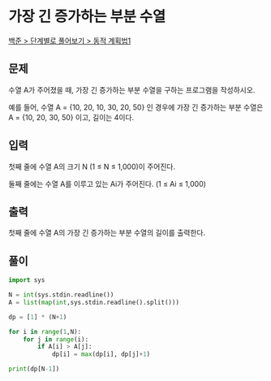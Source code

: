 # 가장 긴 증가하는 부분 수열

[백준 > 단계별로 풀어보기 > 동적 계획법1](https://www.acmicpc.net/problem/11053)

## 문제

수열 A가 주어졌을 때, 가장 긴 증가하는 부분 수열을 구하는 프로그램을 작성하시오.

예를 들어, 수열 A = {10, 20, 10, 30, 20, 50} 인 경우에 가장 긴 증가하는 부분 수열은 A = {10, 20, 30, 50} 이고, 길이는 4이다.

## 입력

첫째 줄에 수열 A의 크기 N (1 ≤ N ≤ 1,000)이 주어진다.

둘째 줄에는 수열 A를 이루고 있는 Ai가 주어진다. (1 ≤ Ai ≤ 1,000)

## 출력

첫째 줄에 수열 A의 가장 긴 증가하는 부분 수열의 길이를 출력한다.

## 풀이

```python
import sys

N = int(sys.stdin.readline())
A = list(map(int,sys.stdin.readline().split()))

dp = [1] * (N+1)

for i in range(1,N):
    for j in range(i):
        if A[i] > A[j]:
            dp[i] = max(dp[i], dp[j]+1)

print(dp[N-1])
```
